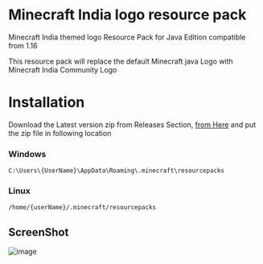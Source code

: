 # Minecraft India logo resource pack

Minecraft India themed logo Resource Pack for Java Edition compatible from 1.16

This resource pack will replace the default Minecraft java Logo with Minecraft India Community Logo

# Installation

Download the Latest version zip from Releases Section, [from Here](https://github.com/minecraftindia/MI-logo-resource-pack/releases)
and put the zip file in following location

### Windows

```
C:\Users\{UserName}\AppData\Roaming\.minecraft\resourcepacks
```

### Linux

```
/home/{userName}/.minecraft/resourcepacks
```

## ScreenShot

![image](https://user-images.githubusercontent.com/50075159/113575686-e38f7a80-963b-11eb-8524-9c8c8f15972e.png)
